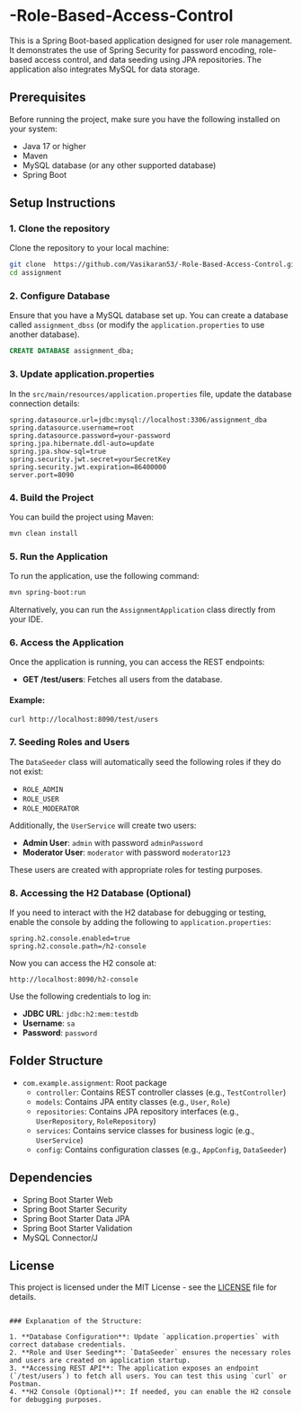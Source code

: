 # -Role-Based-Access-Control


This is a Spring Boot-based application designed for user role management. It demonstrates the use of Spring Security for password encoding, role-based access control, and data seeding using JPA repositories. The application also integrates MySQL for data storage.

## Prerequisites

Before running the project, make sure you have the following installed on your system:

- Java 17 or higher
- Maven
- MySQL database (or any other supported database)
- Spring Boot

## Setup Instructions

### 1. Clone the repository

Clone the repository to your local machine:

```bash
git clone  https://github.com/Vasikaran53/-Role-Based-Access-Control.git
cd assignment
```

### 2. Configure Database

Ensure that you have a MySQL database set up. You can create a database called `assignment_dbss` (or modify the `application.properties` to use another database).

```sql
CREATE DATABASE assignment_dba;
```

### 3. Update application.properties

In the `src/main/resources/application.properties` file, update the database connection details:

```properties
spring.datasource.url=jdbc:mysql://localhost:3306/assignment_dba
spring.datasource.username=root
spring.datasource.password=your-password
spring.jpa.hibernate.ddl-auto=update
spring.jpa.show-sql=true
spring.security.jwt.secret=yourSecretKey
spring.security.jwt.expiration=86400000
server.port=8090
```

### 4. Build the Project

You can build the project using Maven:

```bash
mvn clean install
```

### 5. Run the Application

To run the application, use the following command:

```bash
mvn spring-boot:run
```

Alternatively, you can run the `AssignmentApplication` class directly from your IDE.

### 6. Access the Application

Once the application is running, you can access the REST endpoints:

- **GET /test/users**: Fetches all users from the database.

#### Example:

```bash
curl http://localhost:8090/test/users
```

### 7. Seeding Roles and Users

The `DataSeeder` class will automatically seed the following roles if they do not exist:

- `ROLE_ADMIN`
- `ROLE_USER`
- `ROLE_MODERATOR`

Additionally, the `UserService` will create two users:

- **Admin User**: `admin` with password `adminPassword`
- **Moderator User**: `moderator` with password `moderator123`

These users are created with appropriate roles for testing purposes.

### 8. Accessing the H2 Database (Optional)

If you need to interact with the H2 database for debugging or testing, enable the console by adding the following to `application.properties`:

```properties
spring.h2.console.enabled=true
spring.h2.console.path=/h2-console
```

Now you can access the H2 console at:

```
http://localhost:8090/h2-console
```

Use the following credentials to log in:

- **JDBC URL**: `jdbc:h2:mem:testdb`
- **Username**: `sa`
- **Password**: `password`

## Folder Structure

- `com.example.assignment`: Root package
  - `controller`: Contains REST controller classes (e.g., `TestController`)
  - `models`: Contains JPA entity classes (e.g., `User`, `Role`)
  - `repositories`: Contains JPA repository interfaces (e.g., `UserRepository`, `RoleRepository`)
  - `services`: Contains service classes for business logic (e.g., `UserService`)
  - `config`: Contains configuration classes (e.g., `AppConfig`, `DataSeeder`)

## Dependencies

- Spring Boot Starter Web
- Spring Boot Starter Security
- Spring Boot Starter Data JPA
- Spring Boot Starter Validation
- MySQL Connector/J

## License

This project is licensed under the MIT License - see the [LICENSE](LICENSE) file for details.

```

### Explanation of the Structure:

1. **Database Configuration**: Update `application.properties` with correct database credentials.
2. **Role and User Seeding**: `DataSeeder` ensures the necessary roles and users are created on application startup.
3. **Accessing REST API**: The application exposes an endpoint (`/test/users`) to fetch all users. You can test this using `curl` or Postman.
4. **H2 Console (Optional)**: If needed, you can enable the H2 console for debugging purposes.

